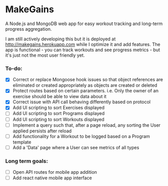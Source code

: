 # MakeGains
A Node.js and MongoDB web app for easy workout tracking and long-term progress aggregation.

I am still actively developing this but it is deployed at http://makegains.herokuapp.com while I optimize it and add features. The app is functional - you can track workouts and see progress metrics - but it's just not the most user friendly yet.

### To-do:
- [x] Correct or replace Mongoose hook issues so that object references are eliminated or created appropriately as objects are created or deleted
- [x] Protect routes based on certain parameters. i.e. Only the owner of an exercise should be able to view data about it
- [x] Correct issue with API call behaving differently based on protocol
- [x] Add UI scripting to sort Exercises displayed
- [ ] Add UI scripting to sort Programs displayed
- [ ] Add UI scripting to sort Workouts displayed
- [ ] Implement a query such that, after a page reload, any sorting the User applied persists after reload
- [ ] Add functionality for a Workout to be logged based on a Program template
- [ ] Add a 'Data' page where a User can see metrics of all types

### Long term goals:
- [ ] Open API routes for mobile app addition
- [ ] Add react native mobile app interface
